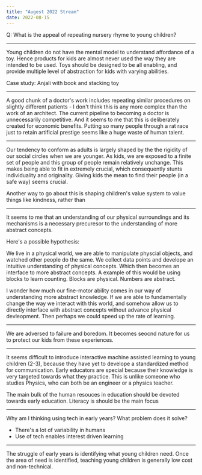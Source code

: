 ```yaml
---
title: "Augest 2022 Stream"
date: 2022-08-15
---
```


Q: What is the appeal of repeating nursery rhyme to young children?

---

Young children do not have the mental model to understand affordance of a toy. Hence products for kids are almost never used the way they are intended to be used. Toys should be designed to be all enabling, and provide multiple level of abstraction for kids with varying abilities. 

Case study: Anjali with book and stacking toy

---


A good chunk of a doctor's work includes repeating similar procedures on slightly different patients - I don't think this is any more complex than the work of an architect. The current pipeline to becoming a doctor is unnecessarily competitive. And it seems to me that this is deliberately created for economic benefits. Putting so many people through a rat race just to retain artificial prestige seems like a huge waste of human talent. 

--- 

Our tendency to conform as adults is largely shaped by the the rigidity of our social circles when we are younger. As kids, we are exposed to a finite set of people and this group of people remain relatively unchange. This makes being able to fit in extremely crucial, which consequently stunts individuality and originality. Giving kids the mean to find their people (in a safe way) seems crucial. 

Another way to go about this is shaping children's value system to value things like kindness, rather than 

---
It seems to me that an understanding of our physical surroundings and its mechanisms is a necessary precuresor to the understanding of more abstract concepts. 

Here's a possible hypothesis:

We live in a physical world, we are able to manipulate physcial objects, and watched other people do the same. We collect data points and develope an intuitive understanding of physical concepts. Which then becomes an interface to more abstract concepts. A example of this would be using blocks to learn counting. Blocks are physical. Numbers are abstract. 

I wonder how much our fine-motor ability comes in our way of understanding more abstract knowledge. If we are able to fundamentally change the way we interact with this world, and somehow allow us to directly interface with abstract concepts without advance physical devleopment. Then perhaps we could speed up the rate of learning.

---

We are adversed to failure and boredom. It becomes seocnd nature for us to protect our kids from these experiences.

---

It seems difficult to introduce interactive machine assisted learning to young children (2-3), because they have yet to develope a standardized method for communication. Early educators are  special because their knowledge is very targeted towards what they practice. This is unlike someone who studies Physics, who can both be an engineer or a physics teacher. 

The main bulk of the human resouces in education should be devoted towards early education. 
Literacy is should be the main focus

---

Why am I thinking using tech in early years? What problem does it solve?
- There's a lot of variability in humans
- Use of tech enables interest driven learning 

---

The struggle of early years is identifying what young children need. Once the area of need is identified, teaching young children is generally low cost and non-technical. 